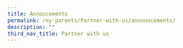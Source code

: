 ```yaml
---
title: Annoucements
permalink: /ny-parents/Partner-with-us/announcements/
description: ""
third_nav_title: Partner with us
---
```

